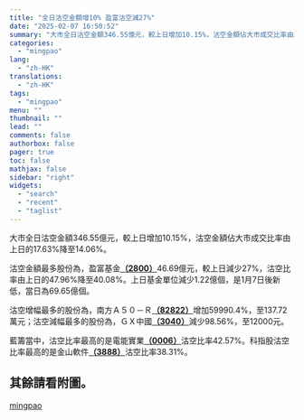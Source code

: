 ```yaml
---
title: "全日沽空金額增10% 盈富沽空減27%"
date: "2025-02-07 16:50:52"
summary: "大市全日沽空金額346.55億元，較上日增加10.15%，沽空金額佔大市成交比率由上日的17.63..."
categories:
  - "mingpao"
lang:
  - "zh-HK"
translations:
  - "zh-HK"
tags:
  - "mingpao"
menu: ""
thumbnail: ""
lead: ""
comments: false
authorbox: false
pager: true
toc: false
mathjax: false
sidebar: "right"
widgets:
  - "search"
  - "recent"
  - "taglist"
---
```


大市全日沽空金額346.55億元，較上日增加10.15%，沽空金額佔大市成交比率由上日的17.63%降至14.06%。


沽空金額最多股份為，盈富基金[**（2800）**](stock1.php?code=2800)46.69億元，較上日減少27%，沽空比率由上日的47.96%降至40.08%。上日基金單位減少1.22億個，是1月7日後新低，當日為69.65億個。

沽空增幅最多的股份為，南方Ａ５０－Ｒ[**（82822）**](stock1.php?code=82822)增加59990.4%，至137.72萬元；沽空減幅最多的股份為，ＧＸ中國[**（3040）**](stock1.php?code=3040)減少98.56%，至12000元。

藍籌當中，沽空比率最高的是電能實業[**（0006）**](stock1.php?code=0006)沽空比率42.57%。科指股沽空比率最高的是金山軟件[**（3888）**](stock1.php?code=3888)沽空比率38.31%。

其餘請看附圖。
-------

[mingpao](https://finance.mingpao.com/fin/instantf/20250207/1738917918382/%e5%85%a8%e6%97%a5%e6%b2%bd%e7%a9%ba%e9%87%91%e9%a1%8d%e5%a2%9e10-%e7%9b%88%e5%af%8c%e6%b2%bd%e7%a9%ba%e6%b8%9b27)
